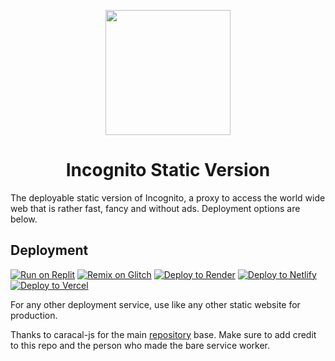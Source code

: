 <p align="center"><img src="https://raw.githubusercontent.com/Thesecondalthowcool/Incognito-Static-Version/main/incognito-logo.png" height="200"></p>

<h1 align="center">Incognito Static Version</h1>

The deployable static version of Incognito, a proxy to access the world wide web that is rather fast, fancy and without ads. Deployment options are below.

## Deployment

[![Run on Replit](https://binbashbanana.github.io/deploy-buttons/buttons/remade/replit.svg)](https://replit.com/github/Thesecondalthowcool/Incognito-Static-Version)
[![Remix on Glitch](https://binbashbanana.github.io/deploy-buttons/buttons/remade/glitch.svg)](https://glitch.com/edit/#!/import/github/Thesecondalthowcool/Incognito-Static-Version)
[![Deploy to Render](https://binbashbanana.github.io/deploy-buttons/buttons/remade/render.svg)](https://render.com/deploy?repo=https://github.com/Thesecondalthowcool/Incognito-Static-Version)
[![Deploy to Netlify](https://binbashbanana.github.io/deploy-buttons/buttons/remade/netlify.svg)](https://app.netlify.com/start/deploy?repository=https://github.com/Thesecondalthowcool/Incognito-Static-Version)
[![Deploy to Vercel](https://binbashbanana.github.io/deploy-buttons/buttons/remade/vercel.svg)](https://vercel.com/new/clone?repository-url=https://github.com/Thesecondalthowcool/Incognito-Static-Version)

For any other deployment service, use like any other static website for production.


Thanks to caracal-js for the main [repository](https://github.com/caracal-js/Incognito) base. Make sure to add credit to this repo and the person who made the bare service worker.

